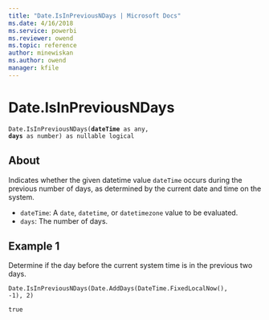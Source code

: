 ```yaml
---
title: "Date.IsInPreviousNDays | Microsoft Docs"
ms.date: 4/16/2018
ms.service: powerbi
ms.reviewer: owend
ms.topic: reference
author: minewiskan
ms.author: owend
manager: kfile
---
```

# Date.IsInPreviousNDays
<code>Date.IsInPreviousNDays(**dateTime** as any, **days** as number) as nullable logical</code>

## About
Indicates whether the given datetime value <code>dateTime</code> occurs during the previous number of days, as determined by the current date and time on the system. 
* <code>dateTime</code>: A <code>date</code>, <code>datetime</code>, or <code>datetimezone</code> value to be evaluated. 
* <code>days</code>: The number of days.

## Example 1
Determine if the day before the current system time is in the previous two days.

<code>Date.IsInPreviousNDays(Date.AddDays(DateTime.FixedLocalNow(), -1), 2)</code>

<code>true</code>

